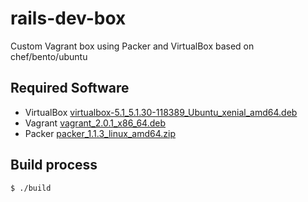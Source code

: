 # rails-dev-box
Custom Vagrant box using Packer and VirtualBox based on chef/bento/ubuntu

## Required Software 

* VirtualBox [virtualbox-5.1_5.1.30-118389_Ubuntu_xenial_amd64.deb](http://download.virtualbox.org/virtualbox/5.1.30/virtualbox-5.1_5.1.30-118389~Ubuntu~xenial_amd64.deb)
* Vagrant [vagrant_2.0.1_x86_64.deb](https://releases.hashicorp.com/vagrant/2.0.1/vagrant_2.0.1_x86_64.deb)
* Packer [packer_1.1.3_linux_amd64.zip](https://releases.hashicorp.com/packer/1.1.3/packer_1.1.3_linux_amd64.zip)

## Build process

```bash
$ ./build
```
